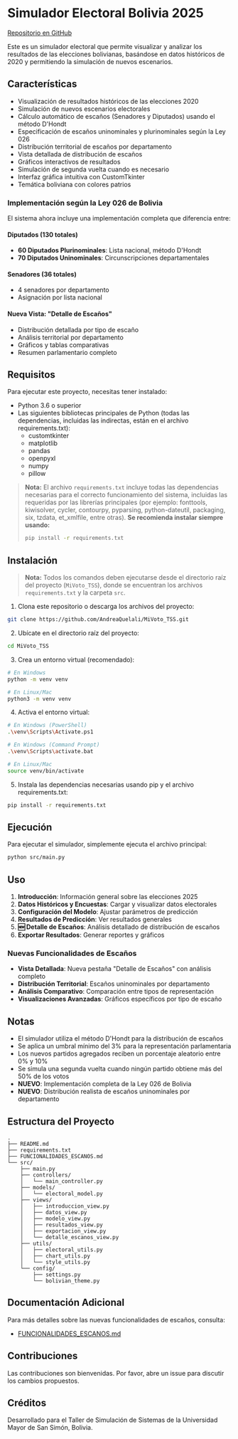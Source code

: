 # Simulador Electoral Bolivia 2025

[Repositorio en GitHub](https://github.com/AndreaQuelali/MiVoto_TSS.git)

Este es un simulador electoral que permite visualizar y analizar los resultados de las elecciones bolivianas, basándose en datos históricos de 2020 y permitiendo la simulación de nuevos escenarios.

## Características

- Visualización de resultados históricos de las elecciones 2020
- Simulación de nuevos escenarios electorales
- Cálculo automático de escaños (Senadores y Diputados) usando el método D'Hondt
- Especificación de escaños uninominales y plurinominales según la Ley 026
- Distribución territorial de escaños por departamento
- Vista detallada de distribución de escaños
- Gráficos interactivos de resultados
- Simulación de segunda vuelta cuando es necesario
- Interfaz gráfica intuitiva con CustomTkinter
- Temática boliviana con colores patrios

### Implementación según la Ley 026 de Bolivia

El sistema ahora incluye una implementación completa que diferencia entre:

#### **Diputados (130 totales)**
- **60 Diputados Plurinominales**: Lista nacional, método D'Hondt
- **70 Diputados Uninominales**: Circunscripciones departamentales

#### **Senadores (36 totales)**
- 4 senadores por departamento
- Asignación por lista nacional

#### **Nueva Vista: "Detalle de Escaños"**
- Distribución detallada por tipo de escaño
- Análisis territorial por departamento
- Gráficos y tablas comparativas
- Resumen parlamentario completo

## Requisitos

Para ejecutar este proyecto, necesitas tener instalado:

- Python 3.6 o superior
- Las siguientes bibliotecas principales de Python (todas las dependencias, incluidas las indirectas, están en el archivo requirements.txt):
  - customtkinter
  - matplotlib
  - pandas
  - openpyxl
  - numpy
  - pillow

> **Nota:** El archivo `requirements.txt` incluye todas las dependencias necesarias para el correcto funcionamiento del sistema, incluidas las requeridas por las librerías principales (por ejemplo: fonttools, kiwisolver, cycler, contourpy, pyparsing, python-dateutil, packaging, six, tzdata, et_xmlfile, entre otras). **Se recomienda instalar siempre usando:**
>
> ```bash
> pip install -r requirements.txt
> ```

## Instalación

> **Nota:** Todos los comandos deben ejecutarse desde el directorio raíz del proyecto (`MiVoto_TSS`), donde se encuentran los archivos `requirements.txt` y la carpeta `src`.

1. Clona este repositorio o descarga los archivos del proyecto:

```bash
git clone https://github.com/AndreaQuelali/MiVoto_TSS.git
```

2. Ubícate en el directorio raíz del proyecto:

```bash
cd MiVoto_TSS
```

3. Crea un entorno virtual (recomendado):

```bash
# En Windows
python -m venv venv

# En Linux/Mac
python3 -m venv venv
```

4. Activa el entorno virtual:

```bash
# En Windows (PowerShell)
.\venv\Scripts\Activate.ps1

# En Windows (Command Prompt)
.\venv\Scripts\activate.bat

# En Linux/Mac
source venv/bin/activate
```

5. Instala las dependencias necesarias usando pip y el archivo requirements.txt:

```bash
pip install -r requirements.txt
```

## Ejecución

Para ejecutar el simulador, simplemente ejecuta el archivo principal:

```bash
python src/main.py
```

## Uso

1. **Introducción**: Información general sobre las elecciones 2025
2. **Datos Históricos y Encuestas**: Cargar y visualizar datos electorales
3. **Configuración del Modelo**: Ajustar parámetros de predicción
4. **Resultados de Predicción**: Ver resultados generales
5. **🆕 Detalle de Escaños**: Análisis detallado de distribución de escaños
6. **Exportar Resultados**: Generar reportes y gráficos

### Nuevas Funcionalidades de Escaños

- **Vista Detallada**: Nueva pestaña "Detalle de Escaños" con análisis completo
- **Distribución Territorial**: Escaños uninominales por departamento
- **Análisis Comparativo**: Comparación entre tipos de representación
- **Visualizaciones Avanzadas**: Gráficos específicos por tipo de escaño

## Notas

- El simulador utiliza el método D'Hondt para la distribución de escaños
- Se aplica un umbral mínimo del 3% para la representación parlamentaria
- Los nuevos partidos agregados reciben un porcentaje aleatorio entre 0% y 10%
- Se simula una segunda vuelta cuando ningún partido obtiene más del 50% de los votos
- **NUEVO**: Implementación completa de la Ley 026 de Bolivia
- **NUEVO**: Distribución realista de escaños uninominales por departamento

## Estructura del Proyecto

```
.
├── README.md
├── requirements.txt
├── FUNCIONALIDADES_ESCANOS.md
└── src/
    ├── main.py
    ├── controllers/
    │   └── main_controller.py
    ├── models/
    │   └── electoral_model.py
    ├── views/
    │   ├── introduccion_view.py
    │   ├── datos_view.py
    │   ├── modelo_view.py
    │   ├── resultados_view.py
    │   ├── exportacion_view.py
    │   └── detalle_escanos_view.py
    ├── utils/
    │   ├── electoral_utils.py
    │   ├── chart_utils.py
    │   └── style_utils.py
    └── config/
        ├── settings.py
        └── bolivian_theme.py
```

## Documentación Adicional

Para más detalles sobre las nuevas funcionalidades de escaños, consulta:
- [FUNCIONALIDADES_ESCANOS.md](FUNCIONALIDADES_ESCANOS.md)

## Contribuciones

Las contribuciones son bienvenidas. Por favor, abre un issue para discutir los cambios propuestos.

## Créditos

Desarrollado para el Taller de Simulación de Sistemas de la Universidad Mayor de San Simón, Bolivia.